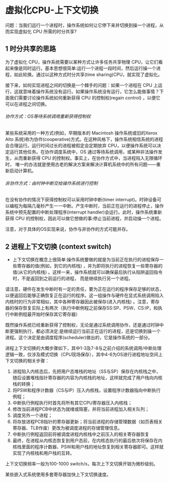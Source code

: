 ﻿# 虚拟化CPU-上下文切换

问题：当我们运行一个进程时，操作系统如何让它停下来并切换到操一个进程，从而实现虚拟化 CPU 所需的时分共享?

## 1 时分共享的思路 ##

为了虚拟化 CPU，操作系统需要以某种方式让许多任务共享物理 CPU，让它们看起来像是同时运行。基本思想很简单:运行一个进程一段时间，然后运行操一个进程，如此轮换。通过以这种方式时分共享(time sharing)CPU，就实现了虚拟化。

接下来，如何实现进程之间的切换是一个棘手的问题：如果一个进程在 CPU 上运行，这就意味着操作系统没有运行。如果操作系统没有运行，它怎么能做事情？下面我们需要讨论操作系统如何重新获得 CPU 的控制权(regain control) ，以便它可以在进程之间切换。

###### 协作方式：OS等待系统调用重新获得控制权 ######

某些系统采用的一种方式(例如，早期版本的 Macintosh 操作系统或旧的Xerox Alto 系统)称为协作(cooperative)方式。在这种风格下，操作系统相信系统的进程会合理运行。运行时间过长的进程被假定会定期放弃 CPU，以便操作系统可以决定运行其他任务。在协作调度系统中，OS 通过等待系统调用，或某种非法操作发生，从而重新获得 CPU 的控制权。事实上，在协作方式中，当进程陷入无限循环时， 唯一的办法就是使用古老的解决方案来解决计算机系统中的所有问题——重新启动计算机。

###### 非协作方式：由时钟中断交给操作系统进行控制 ######

在没有协作的情况下获得控制权可以采用时钟中断(timer interrupt)。时钟设备可以编程为每隔几毫秒产生一一中断。产生中断时，当前正在运行的进程停止，操作系统中预先配置的中断处理程序(interrupt handler)会运行。此时，操作系统重新获得 CPU 的控制权，因此可以做它想做的事:停止当前进程，并启动操一个进程。

注意，对于具体的OS实现来说，协作与非协作的方式可能并存。

## 2 进程上下文切换 (context switch)  ##

* 上下文切换在概念上很简单:操作系统要做的就是为当前正在执行的进程保存一些寄存器的值(例如，到它的内核栈) ，并为即将执行的进程恢复一些寄存器的值(从它的内核栈) 。这样一来，操作系统就可以确保最后执行从陷阱返回指令时，不是返回到之前运行的进程， 而是继续执行另一个进程。 

请注意，硬件在发生中断时有一定的责任，要为正在运行的程序保存足够的状态，以便返回后能够正确恢复正在运行的程序。这一组操作与硬件在显式系统调用陷入内核时的行为非常相似，其中各种寄存器因此被保存(进入内核栈) 。注意，寄存器的保存恢复实际上有两次（执行中断例程之前保存SS:SP、PSW、CS:IP，和执行中断例程最开始时保存其它寄存器）

既然操作系统已经重新获得了控制权，无论是通过系统调用协作，还是通过时钟中断更强制执行，都必须决定:是继续运行当前正在运行的进程，还是切换到操一个进程。这个决定是由调度程序(scheduler)做出的，它是操作系统的一部分。

进程上下文切换的大概步骤如下，其中1-3及7-8与之前介绍的系统调用/中断处理逻辑一致，仅涉及模式切换（CPU现场保存），其中4-6为OS进行进程地址空间上下文切换的相关步骤：

1. 进程陷入内核态后，先把用户态堆栈的地址（SS与SP）保存在内核栈之中，随后设置堆栈指针寄存器的内容为内核栈的地址，这样就完成了用户栈向内核栈的转换；
2. 将PSW和程序计数器（CS与IP）压入内核栈，设置程序计数器指向中断执行例程；
3. 中断执行例程执行时首先将所有其它CPU寄存器压入内核栈；
4. 修改当前进程PCB中状态为就绪或阻塞，并将当前进程加入相关队列；
5. 调度另外一个进程；
6. 将存放进程PCB指针的寄存器更新；将当前进程的存储管理数据（如页表相关寄存器、TLB作废）更改为被调度进程的存储管理信息。
7. 中断执行例程返回前将被调度进程内核栈中之前压入的相关寄存器恢复
8. 最终，在进程从内核态恢复到用户态前，在内核态执行的最后依次将保存在内核栈里面的程序计数器、PSW和用户栈的地址恢复到相关寄存器即可。这样就实现了内核栈和用户栈的互转。

上下文切换频率一般为100-1000 switch/s，每次上下文切换开销为微秒级别。

某些嵌入式系统使用多套寄存器加快上下文切换速度。
